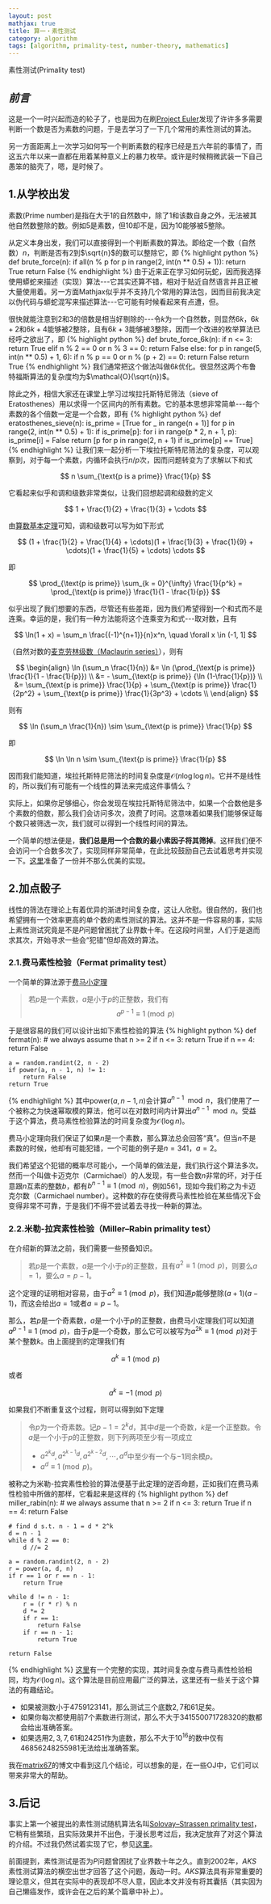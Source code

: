 ```yaml
---
layout: post
mathjax: true
title: 算一・素性测试
category: algorithm
tags: [algorithm, primality-test, number-theory, mathematics]
---
```


素性测试(Primality test)

## ***前言***
这是一个一时兴起而造的轮子了，也是因为在刷[Project Euler][pe]发现了许许多多需要判断一个数是否为素数的问题，于是去学习了一下几个常用的素性测试的算法。

另一方面距离上一次学习如何写一个判断素数的程序已经是五六年前的事情了，而这五六年以来一直都在用着某种意义上的暴力枚举。或许是时候稍微武装一下自己愚笨的脑壳了，嗯，是时候了。

## 1.从学校出发
素数(Prime number)是指在大于$1$的自然数中，除了$1$和该数自身之外，无法被其他自然数整除的数。例如$5$是素数，但$10$却不是，因为$10$能够被$5$整除。

从定义本身出发，我们可以直接得到一个判断素数的算法。即给定一个数（自然数）$n$，判断是否有$2$到$\sqrt{n}$的数可以整除它，即
{% highlight python %}
def brute_force(n):
    if all(n % p for p in range(2, int(n ** 0.5) + 1)):
        return True
    return False
{% endhighlight %}
由于近来正在学习如何玩蛇，因而我选择使用蟒蛇来描述（实现）算法---它其实还算不错，相对于贴近自然语言并且正被大量使用着。另一方面Mathjax似乎并不支持几个常用的算法包，因而目前我决定以伪代码与蟒蛇混写来描述算法---它可能有时候看起来有点遭，但。

很快就能注意到$2$和$3$的倍数是相当好剔除的---令$k$为一个自然数，则显然$6k$，$6k + 2$和$6k + 4$能够被$2$整除，且有$6k + 3$能够被$3$整除，因而一个改进的枚举算法已经呼之欲出了，即
{% highlight python %}
def brute_force_6k(n):
    if n <= 3:
        return True
    elif n % 2 == 0 or n % 3 == 0:
        return False
    else:
        for p in range(5, int(n ** 0.5) + 1, 6):
            if n % p == 0 or n % (p + 2) == 0:
                return False
    return True
{% endhighlight %}
我们通常把这个做法叫做$6k$优化。很显然这两个布鲁特福斯算法的复杂度均为$\mathcal{O}(\sqrt{n})$。

除此之外，相信大家还在课堂上学习过埃拉托斯特尼筛法（sieve of Eratosthenes）用以求得一个区间内的所有素数。它的基本思想非常简单---每个素数的各个倍数一定是一个合数，即有
{% highlight python %}
def eratosthenes_sieve(n):
    is_prime = [True for _ in range(n + 1)]
    for p in range(2, int(n ** 0.5) + 1):
        if is_prime[p]:
            for i in range(p * 2, n + 1, p):
                is_prime[i] = False
    return [p for p in range(2, n + 1) if is_prime[p] == True]
{% endhighlight %}
让我们来一起分析一下埃拉托斯特尼筛法的复杂度，可以观察到，对于每一个素数，内循环会执行$n/p$次，因而问题转变为了求解以下和式

$$
n \sum_{\text{p is a prime}} \frac{1}{p}
$$

它看起来似乎和调和级数非常类似，让我们回想起调和级数的定义

$$
1 + \frac{1}{2} + \frac{1}{3} + \cdots
$$

由[算数基本定理][ftoa]可知，调和级数可以写为如下形式

$$
(1 + \frac{1}{2} + \frac{1}{4} + \cdots)(1 + \frac{1}{3} + \frac{1}{9} + \cdots)(1 + \frac{1}{5} + \cdots) \cdots
$$

即

$$ 
\prod_{\text{p is prime}} \sum_{k = 0}^{\infty} \frac{1}{p^k} = \prod_{\text{p is prime}} \frac{1}{1 - \frac{1}{p}}
$$

似乎出现了我们想要的东西，尽管还有些差距，因为我们希望得到一个和式而不是连乘。幸运的是，我们有一种方法能将这个连乘变为和式---取对数，且有

$$
\ln(1 + x) = \sum_n \frac{(-1)^{n+1}}{n}x^n, \quad \forall x \in (-1, 1]
$$

（自然对数的[麦克劳林级数（Maclaurin series）][ms]），则有

$$
\begin{align}
\ln (\sum_n \frac{1}{n}) &= \ln (\prod_{\text{p is prime}} \frac{1}{1 - \frac{1}{p}}) \\
&= - \sum_{\text{p is prime}} {\ln (1-\frac{1}{p})} \\
&= \sum_{\text{p is prime}} \frac{1}{p} + \sum_{\text{p is prime}} \frac{1}{2p^2} + \sum_{\text{p is prime}} \frac{1}{3p^3} + \cdots \\
\end{align}
$$

则有

$$
\ln (\sum_n \frac{1}{n}) \sim \sum_{\text{p is prime}} \frac{1}{p}
$$

即

$$
\ln \ln n \sim \sum_{\text{p is prime}} \frac{1}{p}
$$

因而我们能知道，埃拉托斯特尼筛法的时间复杂度是$\mathcal{O}(n\log \log n)$。它并不是线性的，所以我们有可能有一个线性的算法来完成这件事情么？

实际上，如果你足够细心，你会发现在埃拉托斯特尼筛法中，如果一个合数他是多个素数的倍数，那么我们会访问多次，浪费了时间。这意味着如果我们能够保证每个数只被筛选一次，我们就可以得到一个线性时间的算法。

一个简单的想法便是，**我们总是用一个合数的最小素因子将其筛掉**。这样我们便不会访问一个合数多次了，实现同样非常简单，在此比较鼓励自己去试着思考并实现一下。[这里][esm]准备了一份并不那么优美的实现。

## 2.加点骰子
线性的筛法在理论上有着优异的渐进时间复杂度，这让人欣慰。很自然的，我们也希望拥有一个效率更高的单个数的素性测试的算法。这并不是一件容易的事，实际上素性测试究竟是不是$P$问题曾困扰了业界数十年。在这段时间里，人们于是退而求其次，开始寻求一些会“犯错”但却高效的算法。


### 2.1.费马素性检验（Fermat primality test）
一个简单的算法源于[费马小定理][fermat]
>若$p$是一个素数，$a$是小于$p$的正整数，我们有
>$$ a^{p-1} \equiv 1 \pmod  p $$

于是很容易的我们可以设计出如下素性检验的算法
{% highlight python %}
def fermat(n):
    # we always assume that n >= 2
    if n <= 3:
        return True
    if n == 4:
        return False

    a = random.randint(2, n - 2)
    if power(a, n - 1, n) != 1:
        return False
    return True
{% endhighlight %}
其中$\text{power}(a, n-1, n)$会计算$a^{n-1} \mod n$，我们使用了一个被称之为快速幂取模的算法，他可以在对数时间内计算出$a^{n-1} \mod n$。受益于这个算法，费马素性检验算法的时间复杂度为$\mathcal{O}(\log n)$。

费马小定理向我们保证了如果$n$是一个素数，那么算法总会回答“真”。但当$n$不是素数的时候，他却有可能犯错，一个可能的例子是$n = 341$，$a = 2$。

我们希望这个犯错的概率尽可能小，一个简单的做法是，我们执行这个算法多次。然而一个叫做卡迈克尔（Carmichael）的人发现，有一些合数$n$非常的坏，对于任意跟$n$互素的整数$b$，都有$b^{n-1} \equiv 1 \pmod n$，例如$561$，现如今我们称之为卡迈克尔数（Carmichael number）。这种数的存在使得费马素性检验在某些情况下会变得非常不可靠，于是我们不得不尝试着去寻找一种新的算法。

### 2.2.米勒-拉宾素性检验（Miller–Rabin primality test）
在介绍新的算法之前，我们需要一些预备知识。

>若$p$是一个素数，$a$是一个小于$p$的正整数，且有$a^2 \equiv 1 \pmod p$，则要么$a=1$，要么$a=p-1$。

这个定理的证明相对容易，由于$a^2 \equiv 1 \pmod p$，我们知道$p$能够整除$(a+1)(a-1)$，而这会给出$a=1$或者$a=p-1$。

那么，若$p$是一个奇素数，$a$是一个小于$p$的正整数，由费马小定理我们可以知道$a^{p-1} \equiv 1 \pmod  p$，由于$p$是一个奇数，那么它可以被写为$a^{2k} \equiv 1  \pmod p$对于某个整数$k$。由上面提到的定理我们有

$$a^k \equiv 1  \pmod p$$

或者

$$a^k \equiv -1  \pmod p$$

如果我们不断重复这个过程，则可以得到如下定理
> 令$p$为一个奇素数。记$p-1=2^kd$，其中$d$是一个奇数，$k$是一个正整数。令$a$是一个小于$p$的正整数，则下列两项至少有一项成立
> - $a^{2^kd}, a^{2^{k-1}d}, a^{2^{k-2}d},\cdots,a^d$中至少有一个与$-1$同余模$p$。
> - $a^d \equiv 1 \pmod p$。

被称之为米勒-拉宾素性检验的算法便基于此定理的逆否命题，正如我们在费马素性检验中所做的那样，它看起来是这样的
{% highlight python %}
def miller_rabin(n):
    # we always assume that n >= 2
    if n <= 3:
        return True
    if n == 4:
        return False

    # find d s.t. n - 1 = d * 2^k
    d = n - 1
    while d % 2 == 0:
        d //= 2
    
    a = random.randint(2, n - 2)
    r = power(a, d, n)
    if r == 1 or r == n - 1:
        return True
    
    while d != n - 1:
        r = (r * r) % n
        d *= 2
        if r == 1:
            return False
        if r == n - 1:
            return True
    
    return False
{% endhighlight %}
[这里][mr]有一个完整的实现，其时间复杂度与费马素性检验相同，均为$\mathcal{O}(\log n)$。这个算法是目前应用最广泛的算法，这里还有一些关于这个算法的有趣结论。
- 如果被测数小于$4759123141$，那么测试三个底数$2, 7$和$61$足矣。
- 如果你每次都使用前$7$个素数进行测试，那么不大于$341550071728320$的数都会给出准确答案。
- 如果选用$2,3,7,61$和$24251$作为底数，那么不大于$10^{16}$的数中仅有$46856248255981$无法给出准确答案。

我在[matrix67][matrix67]的博文中看到这几个结论，可以想象的是，在一些OJ中，它们可以带来非常大的帮助。

## 3.后记
事实上第一个被提出的素性测试随机算法名叫[Solovay–Strassen primality test][ss]，它稍有些繁琐，且实际效果并不出色，于漫长思考过后，我决定放弃了对这个算法的介绍。不过我仍然试着实现了它，参见[这里][ssi]。

前面提到，素性测试是否为$P$问题曾困扰了业界数十年之久。直到2002年，$AKS$素性测试算法的横空出世才回答了这个问题，轰动一时。$AKS$算法具有非常重要的理论意义，但其在实际中的表现却不尽人意，因此本文并没有将其囊括（其实因为自己懒癌发作，或许会在之后的某个篇章中补上）。

[pe]: https://projecteuler.net/
[ftoa]: https://en.wikipedia.org/wiki/Fundamental_theorem_of_arithmetic
[fermat]: https://en.wikipedia.org/wiki/Fermat%27s_little_theorem
[esm]: https://github.com/Myyura/Exercises/blob/master/classic_problems/primality_test/eratosthenes_sieve.py
[mr]: https://github.com/Myyura/Exercises/blob/master/classic_problems/primality_test/miller_rabin.py
[ss]: https://en.wikipedia.org/wiki/Solovay%E2%80%93Strassen_primality_test
[ssi]: https://github.com/Myyura/Exercises/blob/master/classic_problems/primality_test/solovay_strassen.py
[matrix67]: http://www.matrix67.com/
[ms]: https://en.wikipedia.org/wiki/Taylor_series